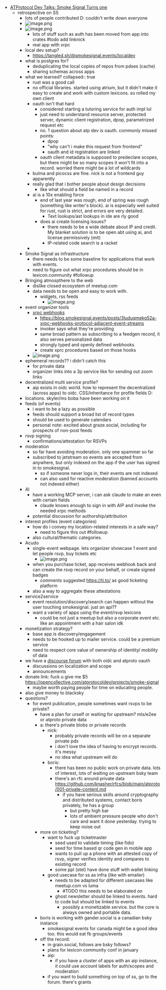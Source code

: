 - [ATProtocol Dev Talks: Smoke Signal Turns one](https://smokesignal.events/did:plc:lehcqqkwzcwvjvw66uthu5oq/3ltwkusl2wq2m?ref=atprotocol.dev)
	- retrospective on SS
		- lots of people contributed D: couldn't write down everyone
		- ![image.png](../assets/image_1753373418880_0.png)
		- ![image.png](../assets/image_1753373502697_0.png)
			- lots of stuff such as auth has been moved from app into crates #todo add linknick
			- real app with xrpc
		- local dev setup?
			- https://tangled.sh/@smokesignal.events/localdev
		- what is postgres for?
			- deduplicating the local copies of repos from pdses (cache)
			- sharing schemas across apps
		- what we learned?
		  collapsed:: true
			- rust was a good call
			- no official libraries. started using atrium, but it didn't make it easy to create and work with custom lexicons. so rolled my own client
			- oauth isn't that hard
				- considered starting a tutoring service for auth impl lol
				- just need to understand resource server, protected server, dynamic client registration, dpop, parametrized request etc
				- no. 1 question about atp dev is oauth. commonly missed points:
					- dpop
					- "why can't i make this request from frontend"
					- oauth and id registration are linked
				- oauth client metadata is supposed to predeclare scopes, but there might be so many scopes it won't fit into a record. worried there might be a lot of wildcards
			- bulma and picocss are fine. nick is not a frontend guy apparently
			- really glad that i bother people about design decisions
				- like what should a field be named in a record
			- ai is a 10x enabling force
				- end of last year was rough, end of spring was rough (something like writer's block). ai is especially well suited for rust, rust is strict, and errors are very detailed.
					- Text lookups/ast lookups in ide are rly good
				- does ai create licensing issues?
					- there needs to be a wide debate about IP and credit. My blanket solution is to be open abt using ai, and license permissively (mit)
					- IP-related code search is a racket
			-
		- Smoke Signal as infrastructure
			- there needs to be some baseline for applications that work with events.
			- need to figure out what xrpc procedures should be in lexicon.community #followup
		- Bringing atmospthere to the web
			- dislike closed ecosystem of meetup.com
			- data needs to be open and easy to work with.
				- widgets, rss feeds
					- ![image.png](../assets/image_1753374936113_0.png)
		- event organizer tools
			- [xrpc webhooks](https://bsky.app/profile/smokesignal.events/post/3lugrsnmsyk2e)
				- https://blog.smokesignal.events/posts/3luduqmekg52a-xrpc-webhooks-protocol-adjacent-event-streams
				- invoker says what they're providing
				- same broad pattern as subscribing to a feedgen record, it also serves personalized data
				- strongly typed and openly defined webhooks
				- create xprc procedures based on those hooks
			- ![image.png](../assets/image_1753375016767_0.png)
		- ephemeral records?? i didn't catch this
			- for private data
			- organizer links into a 3p service like for sending out zoom links
		- decentralized multi service profile?
			- aip exists in oidc world. how to represent the decentralized (across apps) to oidc. CSS/inheritance for profile fields D:
		- locations. skyler/ms boba have been working on it
		- feeds (of events)
			- i want to be a lazy as possible
			- feeds should support a broad list of record types
			- should be used to generate calendars
			- personal note: excited about graze.social, including for prospects of non-post feeds
		- rsvp signing
			- confirmations/attestation for RSVPs
		- moderation
			- so far have avoiding moderation. only one spammer so far
			- subscribed to jetstream so events are accepted from anywhere, but only indexed on the app if the user has signed in to smokesignal.
				- so if someone never logs in, their events are not indexed
				- can also used for reactive moderation (banned accounts not indexed either)
		- AI
			- have a working MCP server, i can ask claude to make an even with certain fields
				- claude knows enough to sign in with AIP and invoke the needed xrpc methods
			- potential discussion for authorship/attribution
		- interest profiles (event categories)
			- how do i convey my location-related interests in a safe way?
				- need to figure this out #followup
			- also cultural/thematic categories.
		- Acudo
			- single-event webpage. lets organizer showcase 1 event and let people rsvp, buy tickets etc
				- ![image.png](../assets/image_1753375889518_0.png)
			- when you purchase ticket, app receives webhook back and can create the rsvp record on your behalf, or create signed badges
				- comments suggested https://ti.to/ as good ticketing platform
			- also a way to aggregate these attestations
		- service2service
			- event resolution/discovery/search can happen without the user touching smokesignal. just an api??
			- want a variety of apps using the event/rsvp lexicons
				- could be not just a meetup but also a corporate event etc. like an appointment with a hair salon idk
		- monetization strategy?
			- base app is discovery/engagement
			- needs to be hooked up to mailer service. could be a premium service
			- need to respect core value of ownership of identity/ mobility of data
		- we have a [discourse forum](https://discourse.smokesignal.events/) with both oidc and atproto oauth
			- discussions on localization and scope
			- announcements
		- donate link: fuck u give me $5 https://opencollective.com/atprotocoldev/projects/smoke-signal
			- maybe worth paying people for time on educating people.
		- also give money to blacksky
		- questions?
			- for event publication, people sometimes want rsvps to be private?
				- have a plan for urself or waiting for upstream? mls/e2ee or atproto private data
				- a: there's private blobs or private records
					- nick:
						- probably private records will be on a separate private pds
						- i don't love the idea of having to encrypt records. it's messy
						- no idea what upstream will do
					- boris:
						- there has been no public work on private data. lots of interest, lots of waiting on upstream bsky team
						- there's an rfc around private data https://github.com/knasher/rfcs/blob/main/atproto/001-private-content.md
							- if you have serious skills around cryptography and distributed systems, contact boris privately, he has a group
								- but pretty high bar
								- lots of ambient pressure people who don't care and want it done yesterday. trying to keep noise out
				- more on ticketing?
					- want to fuck up ticketmaster
						- seed used to validate timing (like fido)
						- seed for time based qr code gen in mobile app
						- wants to pull up a phone with an attested copy of rsvp, signer verifies identity and compares to existing record
						- some ppl (stel) have done stuff with wallet linking
					- good usecase for ss as infra (like with emailer)
						- needs to be adapted for different usecases like meetup.com vs luma
							- #TODO this needs to be elaborated on
						- ghost newsletter should be linked to events. hard to code but should be linked to events
							- possibly a monetizable service. but the core is always owned and portable data.
				- boris is working with gander.social is a canadian bsky instance
					- smokesignal events for canada might be a good idea too. this would eat fb groups/events
				- off the record:
					- in grain.social, follows are bsky follows?
					- plans for lexicon community conf in january
					- aip:
						- if you have a cluster of apps with an aip instance, it could use account labels for auth/scopes and moderation
					- if you want to build something on top of ss, go to the forum. there's grants